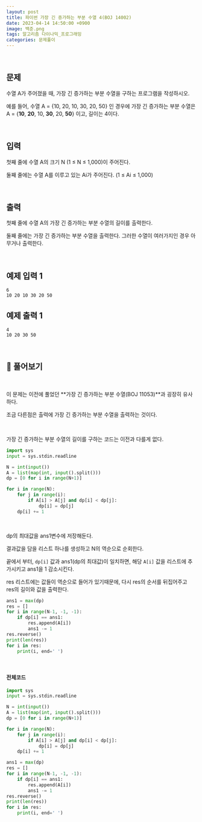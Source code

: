 ```yaml
---
layout: post
title: 파이썬 가장 긴 증가하는 부분 수열 4(BOJ 14002)
date: 2023-04-14 14:50:00 +0900
image: 백준.png
tags: 알고리즘 다이나믹_프로그래밍
categories: 문제풀이
---
```


<br>

## 문제

수열 A가 주어졌을 때, 가장 긴 증가하는 부분 수열을 구하는 프로그램을 작성하시오.

예를 들어, 수열 A = {10, 20, 10, 30, 20, 50} 인 경우에 가장 긴 증가하는 부분 수열은 A = {**10**, **20**, 10, **30**, 20, **50**} 이고, 길이는 4이다.

<br>

## 입력

첫째 줄에 수열 A의 크기 N (1 ≤ N ≤ 1,000)이 주어진다.

둘째 줄에는 수열 A를 이루고 있는 Ai가 주어진다. (1 ≤ Ai ≤ 1,000)

<br>

## 출력

첫째 줄에 수열 A의 가장 긴 증가하는 부분 수열의 길이를 출력한다.

둘째 줄에는 가장 긴 증가하는 부분 수열을 출력한다. 그러한 수열이 여러가지인 경우 아무거나 출력한다.

<br>

## 예제 입력 1

```
6
10 20 10 30 20 50
```

## 예제 출력 1

```
4
10 20 30 50
```

<br>

## 📝 풀어보기

<br>

이 문제는 이전에 풀었던 **가장 긴 증가하는 부분 수열(BOJ 11053)**과 굉장히 유사하다.

조금 다른점은 출력에 가장 긴 증가하는  부분 수열을 출력하는 것이다.

<br>

가장 긴 증가하는 부분 수열의 길이를 구하는 코드는 이전과 다를게 없다.

``` python
import sys
input = sys.stdin.readline

N = int(input())
A = list(map(int, input().split()))
dp = [0 for i in range(N+1)]

for i in range(N):
    for j in range(i):
        if A[i] > A[j] and dp[i] < dp[j]:
            dp[i] = dp[j]
    dp[i] += 1
```

<br>

dp의 최대값을 ans1변수에 저장해둔다.

결과값을  담을 리스트 하나를 생성하고 N의 역순으로 순회한다.

끝에서 부터, `dp[i]` 값과 ans1(dp의 최대값)이 일치하면, 해당 `A[i]` 값을 리스트에 추가시키고 ans1을 1 감소시킨다.

res 리스트에는 값들이 역순으로 들어가 있기때문에, 다시 res의 순서를 뒤집어주고 res의 길이와 값을 출력한다.

``` python
ans1 = max(dp)
res = []
for i in range(N-1, -1, -1):
    if dp[i] == ans1:
        res.append(A[i])
        ans1 -= 1
res.reverse()
print(len(res))
for i in res:
    print(i, end=' ')
```

<br>

#### 전체코드

``` python
import sys
input = sys.stdin.readline

N = int(input())
A = list(map(int, input().split()))
dp = [0 for i in range(N+1)]

for i in range(N):
    for j in range(i):
        if A[i] > A[j] and dp[i] < dp[j]:
            dp[i] = dp[j]
    dp[i] += 1

ans1 = max(dp)
res = []
for i in range(N-1, -1, -1):
    if dp[i] == ans1:
        res.append(A[i])
        ans1 -= 1
res.reverse()
print(len(res))
for i in res:
    print(i, end=' ')
```

